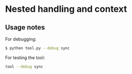 # Nested handling and context

## Usage notes

For debugging:

```bash
$ python tool.py --debug sync
```

For testing the tool:

```bash
tool --debug sync
```
